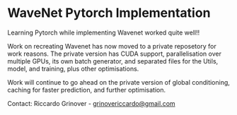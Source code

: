 # WaveNet Pytorch Implementation
Learning Pytorch while implementing Wavenet worked quite well!!

Work on recreating Wavenet has now moved to a private reposetory for work reasons. The private version has CUDA support, parallelisation over multiple GPUs, its own batch generator, and separated files for the Utils, model, and training, plus other optimisations. 

Work will continue to go ahead on the private version of global conditioning, caching for faster prediction, and further optimisation.

Contact: Riccardo Grinover - grinovericcardo@gmail.com
